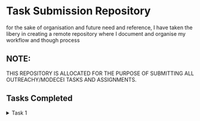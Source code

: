 # Task Submission Repository
for the sake of organisation and future need and reference, I have taken the libery in creating a remote repository where I document and organise my workflow and though process

## NOTE:
THIS REPOSITORY IS ALLOCATED FOR THE PURPOSE OF SUBMITTING ALL OUTREACHY/MODECEI TASKS AND ASSIGNMENTS.

## Tasks Completed
<details>
<summary>
Task 1
</summary>
<ul>
<li> * Summary of how to generate the documenation after making changes to the MDF codes/examples <i>https://github.com/mqnifestkelvin/ModECI_starter_setup/tree/Main/ModeCEI_task_1)</i>
 </li><li> * MDF dependencies for python v37 <i>https://github.com/mqnifestkelvin/ModECI_starter_setup/blob/Main/ModeCEI_task_1/pip_freeze_py_v37_to_v311/pip_freeze_py_v37.md</i>
</li><li> * MDF dependencies for python v38<i>https://github.com/mqnifestkelvin/ModECI_starter_setup/blob/Main/ModeCEI_task_1/pip_freeze_py_v37_to_v311/pip_freeze_py_v38.md</i>
</li><li> * MDF dependencies for python v39 <i>https://github.com/mqnifestkelvin/ModECI_starter_setup/blob/Main/ModeCEI_task_1/pip_freeze_py_v37_to_v311/pip_freeze_py_v39.md</i>
</li><li> * MDF dependencies for python v310 <i>https://github.com/mqnifestkelvin/ModECI_starter_setup/blob/Main/ModeCEI_task_1/pip_freeze_py_v37_to_v311/pip_freeze_py_v310.md</i>
</li><li> * MDF dependencies for python <i>https://github.com/mqnifestkelvin/ModECI_starter_setup/blob/Main/ModeCEI_task_1/pip_freeze_py_v37_to_v311/pip_freeze_py_v311.md</i>
</ul>
</details>

